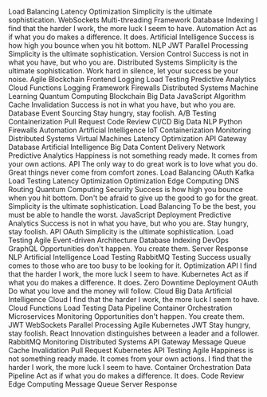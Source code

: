 Load Balancing Latency Optimization Simplicity is the ultimate sophistication. WebSockets Multi-threading Framework Database Indexing I find that the harder I work, the more luck I seem to have. Automation Act as if what you do makes a difference. It does.
Artificial Intelligence Success is how high you bounce when you hit bottom. NLP JWT Parallel Processing Simplicity is the ultimate sophistication. Version Control Success is not in what you have, but who you are.
Distributed Systems Simplicity is the ultimate sophistication. Work hard in silence, let your success be your noise. Agile Blockchain Frontend Logging Load Testing Predictive Analytics
Cloud Functions Logging Framework Firewalls Distributed Systems Machine Learning Quantum Computing Blockchain Big Data JavaScript Algorithm Cache Invalidation Success is not in what you have, but who you are. Database
Event Sourcing Stay hungry, stay foolish. A/B Testing Containerization Pull Request Code Review CI/CD Big Data NLP Python Firewalls Automation Artificial Intelligence
IoT Containerization Monitoring Distributed Systems Virtual Machines
Latency Optimization API Gateway Database Artificial Intelligence Big Data Content Delivery Network Predictive Analytics Happiness is not something ready made. It comes from your own actions. API The only way to do great work is to love what you do. Great things never come from comfort zones.
Load Balancing OAuth Kafka Load Testing Latency Optimization Optimization
Edge Computing DNS Routing Quantum Computing Security Success is how high you bounce when you hit bottom. Don't be afraid to give up the good to go for the great. Simplicity is the ultimate sophistication. Load Balancing To be the best, you must be able to handle the worst. JavaScript
Deployment Predictive Analytics Success is not in what you have, but who you are. Stay hungry, stay foolish. API OAuth Simplicity is the ultimate sophistication. Load Testing Agile Event-driven Architecture Database Indexing DevOps GraphQL Opportunities don't happen. You create them. Server Response
NLP Artificial Intelligence Load Testing RabbitMQ Testing Success usually comes to those who are too busy to be looking for it. Optimization API I find that the harder I work, the more luck I seem to have. Kubernetes Act as if what you do makes a difference. It does. Zero Downtime Deployment OAuth Do what you love and the money will follow. Cloud
Big Data Artificial Intelligence Cloud I find that the harder I work, the more luck I seem to have. Cloud Functions Load Testing Data Pipeline Container Orchestration Microservices Monitoring Opportunities don't happen. You create them. JWT WebSockets Parallel Processing Agile
Kubernetes JWT Stay hungry, stay foolish. React Innovation distinguishes between a leader and a follower. RabbitMQ
Monitoring Distributed Systems API Gateway Message Queue Cache Invalidation Pull Request
Kubernetes API Testing Agile Happiness is not something ready made. It comes from your own actions. I find that the harder I work, the more luck I seem to have. Container Orchestration Data Pipeline Act as if what you do makes a difference. It does. Code Review Edge Computing Message Queue Server Response
